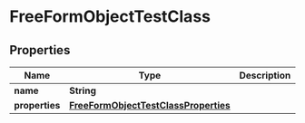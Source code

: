 

# FreeFormObjectTestClass


## Properties

| Name | Type | Description | Notes |
|------------ | ------------- | ------------- | -------------|
|**name** | **String** |  |  [optional] |
|**properties** | [**FreeFormObjectTestClassProperties**](FreeFormObjectTestClassProperties.md) |  |  [optional] |




